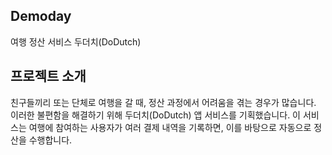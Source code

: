 ## Demoday
여행 정산 서비스 두더치(DoDutch)

## 프로젝트 소개
친구들끼리 또는 단체로 여행을 갈 때, 정산 과정에서 어려움을 겪는 경우가 많습니다. 
<br>
이러한 불편함을 해결하기 위해 두더치(DoDutch) 앱 서비스를 기획했습니다. 이 서비스는 여행에 참여하는 사용자가 여러 결제 내역을 기록하면, 이를 바탕으로 자동으로 정산을 수행합니다.
